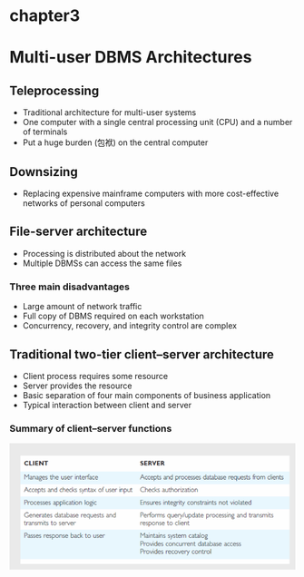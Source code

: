 # chapter3

# Multi-user DBMS Architectures
## Teleprocessing
* Traditional architecture for multi-user systems
* One computer with a single central processing unit (CPU) and a number of terminals
* Put a huge burden (包袱) on the central computer
## Downsizing
* Replacing expensive mainframe computers with more cost-effective networks of personal computers
## File-server architecture
* Processing is distributed about the network
* Multiple DBMSs can access the same files
### Three main disadvantages
* Large amount of network traffic
* Full copy of DBMS required on each workstation
* Concurrency, recovery, and integrity control are complex
## Traditional two-tier client–server architecture
* Client process requires some resource
* Server provides the resource
* Basic separation of four main components of business application
* Typical interaction between client and server
### Summary of client–server functions

![](https://github.com/yucing/database/blob/main/picture/s.png)